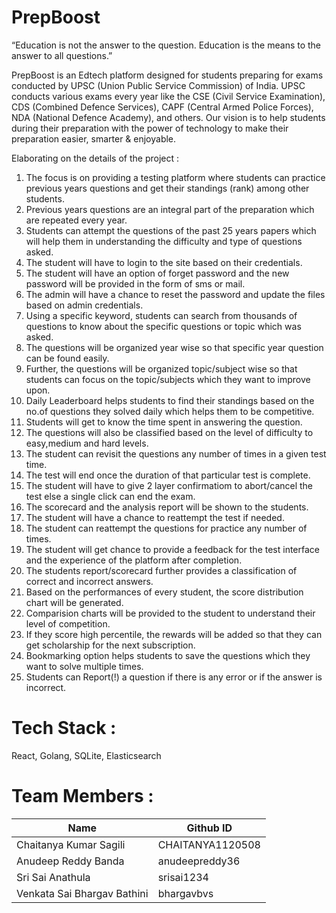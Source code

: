 # PrepBoost 
 “Education is not the answer to the question. Education is the means to the answer to all questions.”

 
PrepBoost is an Edtech platform designed for students preparing for exams conducted by UPSC (Union Public Service Commission) of India. UPSC conducts various exams every year like the CSE (Civil Service Examination), CDS (Combined Defence Services), CAPF (Central Armed Police Forces), NDA (National Defence Academy), and others. Our vision is to help students during their preparation with the power of technology to make their preparation easier, smarter &amp; enjoyable.

Elaborating on the details of the project : 

1. The focus is on providing a testing platform where students can practice previous years questions and get their standings (rank) among other students. 
2. Previous years questions are an integral part of the preparation which are repeated every year. 
3. Students can attempt the questions of the past 25 years papers which will help them in understanding the difficulty and type of questions asked.
4. The student will have to login to the site based on their credentials.
5. The student will have an option of forget password and the new password will be provided in the form of sms or mail.
6. The admin will have a chance to reset the password and update the files based on admin credentials.
7. Using a specific keyword, students can search from thousands of questions to know about the specific questions or topic which was asked.
8. The questions will be organized year wise so that specific year question can be found easily.
9. Further, the questions will be organized topic/subject wise so that students can focus on the topic/subjects which they want to improve upon.
10. Daily Leaderboard helps students to find their standings based on the no.of questions they solved daily which helps them to be competitive.
11. Students will get to know the time spent in answering the question.
12. The questions will also be classified based on the level of difficulty to easy,medium and hard levels.
13. The student can revisit the questions any number of times in a given test time.
14. The test will end once the duration of that particular test is complete.
15. The student will have to give 2 layer confirmatiom to abort/cancel the test else a single click can end the exam.
16. The scorecard and the analysis report will be shown to the students.
17. The student will have a chance to reattempt the test if needed.
18. The student can reattempt the questions for practice any number of times.
19. The student will get chance to provide a feedback for the test interface and the experience of the platform after completion. 
20. The students report/scorecard further provides a classification of correct and incorrect answers.
21. Based on the performances of every student, the score distribution chart will be generated.
22. Comparision charts will be provided to the student to understand their level of competition.
23. If they score high percentile, the rewards will be added so that they can get scholarship for the next subscription.
24. Bookmarking option helps students to save the questions which they want to solve multiple times.
25. Students can Report(!) a question if there is any error or if the answer is incorrect.

# Tech Stack :

React, Golang, SQLite, Elasticsearch

# Team Members :

| Name  | Github ID | 
| ------------- | ------------- |
| Chaitanya Kumar Sagili  | CHAITANYA1120508 |
| Anudeep Reddy Banda | anudeepreddy36 |
| Sri Sai Anathula | srisai1234 |
| Venkata Sai Bhargav Bathini  | bhargavbvs |
